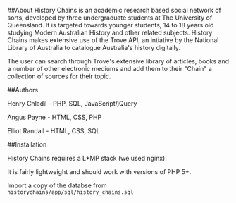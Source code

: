 ##About
History Chains is an academic research based social network of sorts, developed by three undergraduate students at The University of Queensland. It is targeted towards younger students, 14 to 18 years old studying Modern Australian History and other related subjects. History Chains makes extensive use of the Trove API, an intiative by the National Library of Australia to catalogue Australia's history digitally. 

The user can search through Trove's extensive library of articles, books and a number of other electronic mediums and add them to their "Chain" a collection of sources for their topic. 


##Authors

Henry Chladil - PHP, SQL, JavaScript/jQuery

Angus Payne - HTML, CSS, PHP

Elliot Randall - HTML, CSS, SQL

##Installation

History Chains requires a L*MP stack (we used nginx). 

It is fairly lightweight and should work with versions of PHP 5+. 


Import a copy of the databse from `historychains/app/sql/history_chains.sql` 
